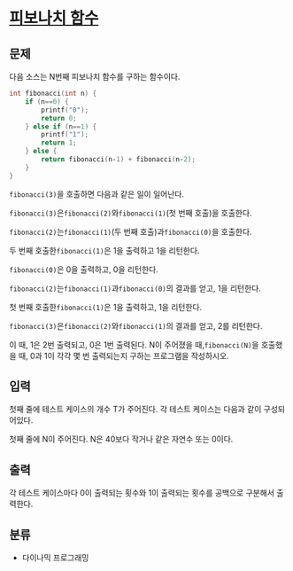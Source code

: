 # [피보나치 함수](https://www.acmicpc.net/problem/1003)

## 문제
다음 소스는 N번째 피보나치 함수를 구하는 함수이다.

```cpp
int fibonacci(int n) {
    if (n==0) {
        printf("0");
        return 0;
    } else if (n==1) {
        printf("1");
        return 1;
    } else {
        return fibonacci(n‐1) + fibonacci(n‐2);
    }
}
```
`fibonacci(3)`을 호출하면 다음과 같은 일이 일어난다.

`fibonacci(3)`은`fibonacci(2)`와`fibonacci(1)`(첫 번째 호출)을 호출한다.

`fibonacci(2)`는`fibonacci(1)`(두 번째 호출)과`fibonacci(0)`을 호출한다.

두 번째 호출한`fibonacci(1)`은 1을 출력하고 1을 리턴한다.

`fibonacci(0)`은 0을 출력하고, 0을 리턴한다.

`fibonacci(2)`는`fibonacci(1)`과`fibonacci(0)`의 결과를 얻고, 1을 리턴한다.

첫 번째 호출한`fibonacci(1)`은 1을 출력하고, 1을 리턴한다.

`fibonacci(3)`은`fibonacci(2)`와`fibonacci(1)`의 결과를 얻고, 2를 리턴한다.

이 때, 1은 2번 출력되고, 0은 1번 출력된다. N이 주어졌을 때,`fibonacci(N)`을 호출했을 때, 0과 1이 각각 몇 번 출력되는지 구하는 프로그램을 작성하시오.

## 입력
첫째 줄에 테스트 케이스의 개수 T가 주어진다. 각 테스트 케이스는 다음과 같이 구성되어있다.

첫째 줄에 N이 주어진다. N은 40보다 작거나 같은 자연수 또는 0이다.

## 출력
각 테스트 케이스마다 0이 출력되는 횟수와 1이 출력되는 횟수를 공백으로 구분해서 출력한다.

## 분류
- 다이나믹 프로그래밍
